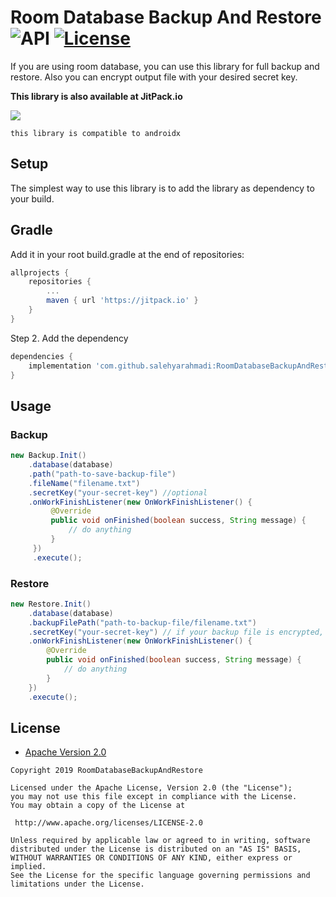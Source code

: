 Room Database Backup And Restore ![API](https://img.shields.io/badge/API-17%2B-brightgreen.svg?style=flat) [![License](https://img.shields.io/badge/License-Apache%202.0-green.svg)](https://opensource.org/licenses/Apache-2.0)
===================
If you are using room database, you can use this library for full backup and restore. Also you can encrypt output file with your desired secret key.


**This library is also available at JitPack.io**

[![](https://jitpack.io/v/salehyarahmadi/RoomDatabaseBackupAndRestore.svg)](https://jitpack.io/#salehyarahmadi/RoomDatabaseBackupAndRestore)


`this library is compatible to androidx`



## Setup
The simplest way to use this library is to add the library as dependency to your build.

## Gradle

Add it in your root build.gradle at the end of repositories:

```gradle
allprojects {
	repositories {
		...
		maven { url 'https://jitpack.io' }
	}
}
```

Step 2. Add the dependency

```gradle
dependencies {
	implementation 'com.github.salehyarahmadi:RoomDatabaseBackupAndRestore:v1.0.1'
}
```

## Usage

### Backup

```java
new Backup.Init()
    .database(database)
    .path("path-to-save-backup-file")
    .fileName("filename.txt")
    .secretKey("your-secret-key") //optional
    .onWorkFinishListener(new OnWorkFinishListener() {
         @Override
         public void onFinished(boolean success, String message) {
             // do anything
         }
     })
     .execute();
```

### Restore

```java
new Restore.Init()
    .database(database)
    .backupFilePath("path-to-backup-file/filename.txt")
    .secretKey("your-secret-key") // if your backup file is encrypted, this parameter is required
    .onWorkFinishListener(new OnWorkFinishListener() {
        @Override
        public void onFinished(boolean success, String message) {
            // do anything
        }
    })
    .execute();
```

   


        
 ## License

* [Apache Version 2.0](http://www.apache.org/licenses/LICENSE-2.0.html)

```
Copyright 2019 RoomDatabaseBackupAndRestore

Licensed under the Apache License, Version 2.0 (the "License");
you may not use this file except in compliance with the License.
You may obtain a copy of the License at

 http://www.apache.org/licenses/LICENSE-2.0

Unless required by applicable law or agreed to in writing, software
distributed under the License is distributed on an "AS IS" BASIS,
WITHOUT WARRANTIES OR CONDITIONS OF ANY KIND, either express or implied.
See the License for the specific language governing permissions and
limitations under the License.
       
